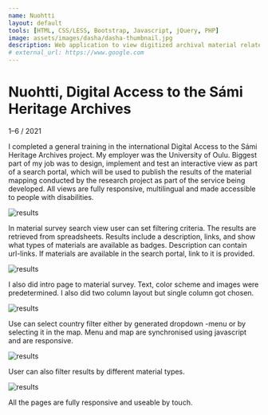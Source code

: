 ```yaml
---
name: Nuohtti
layout: default
tools: [HTML, CSS/LESS, Bootstrap, Javascript, jQuery, PHP]
image: assets/images/dasha/dasha-thumbnail.jpg
description: Web application to view digitized archival material related to Sámi culture. 
# external_url: https://www.google.com
---
```


# Nuohtti, Digital Access to the Sámi Heritage Archives

1–6 / 2021

I completed a general training in the international Digital Access to the Sámi
Heritage Archives project. My employer was the University of Oulu. Biggest part
of my job was to design, implement and test an interactive view as part of a
search portal, which will be used to publish the results of the material mapping
conducted by the research project as part of the service being developed. All
views are fully responsive, multilingual and made accessible to people with
disabilities.

![results](assets/images/dasha/results.jpg)

In material survey search view user can set filtering criteria. The results are
retrieved from spreadsheets. Results include a description, links, and show what
types of materials are available as badges. Description can contain url-links.
If materials are available in the search portal, link to it is provided.

![results](assets/images/dasha/intro.jpg)

I also did intro page to material survey. Text, color scheme and images were
predetermined. I also did two column layout but single column got chosen.

![results](assets/images/dasha/menu.jpg)

Use can select country filter either by generated dropdown -menu or by selecting
it in the map. Menu and map are synchronised using javascript and are responsive.

![results](assets/images/dasha/search.jpg)

User can also filter results by different material types.

![results](assets/images/dasha/mobile.jpeg)

All the pages are fully responsive and useable by touch.
